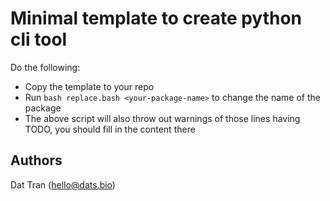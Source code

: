 # Minimal template to create python cli tool

Do the following:

- Copy the template to your repo
- Run `bash replace.bash <your-package-name>` to change the name of the package
- The above script will also throw out warnings of those lines having TODO, you should fill in the content there

## Authors
Dat Tran (hello@dats.bio)
